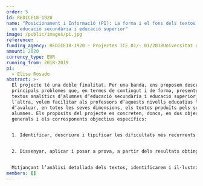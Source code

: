 ```yaml
---
order: 5
id: REDICE18-1920
name: "Posicionament i Informació (PI): La forma i el fons dels textos analítics
  en educació secundària i educació superior"
image: /public/images/pi.jpg
reference: .
funding_agency: REDICE18-1920 - Projectes ICE 01/- 01/2018Universitat de Barcelona
amount: 2020
currency_type: EUR
running_from: 2018-2019
pi:
  - Elisa Rosado
abstract: >-
  El projecte té una doble finalitat. Per una banda, ens proposem descriure els
  principals problemes que, en termes de contingut i de forma, presenten els
  textos analítics d’alumnes d’educació secundària i educació superior; per
  l’altra, volem facilitar als professors d’aquests nivells educatius la tasca
  d’avaluar, en totes les seves dimensions, els textos produïts pels seus
  alumnes. Els propòsits del projecte es concreten, doncs, en dos objectius
  generals i els corresponents objectius específics:


  1. Identificar, descriure i tipificar les dificultats més recurrents que s’observen en els textos analítics, tant pel que fa a les seves característiques formals com pel que fa a la quantitat i qualitat del seu contingut, produïts per l’alumnat de secundària i d’educació superior abans i després de l’aplicació d’un tractament pedagògic sobre textos analítics/argumentatius. 1a. Analitzar els textos analítics produïts pels participants per tal d’identificar, descriure i tipificar els aspectes formals més problemàtics 1b. Analitzar com es duu a terme en els textos la gestió de les relacions lògicosemàntiques entre les diferents parts de l’argumentació 1c. Elaborar un informe descriptiu dels resultats i conclusions de les anàlisis sobre les dificultats en l’ús de formes lingüístiques i de gestió del contingut


  2. Dissenyar, aplicar i posar a prova, a partir dels resultats obtinguts en el compliment de l’objectiu 1, una Guia d’avaluació de textos analítics que pugui adaptar-se a les necessitats específiques dels docents en diferents nivells de formació i en assignatures d’àmbits de coneixement diversos. 2a. Elaborar un llistat de criteris d’avaluació de textos analítics consensuats per experts en llengua i professors en actiu (de secundària i universitat) basats en els resultats de l’informe descriptiu (v. objectiu 1c.) 2b. Posar a prova la validesa d’aquests criteris aplicant-los als textos del corpus 2c. Confeccionar una guia d’avaluació de textos analítics per professors de secundària i universitat, a partir criteris consensuats i dels resultats de la seva aplicació.


  Mitjançant l’anàlisi detallada dels textos, identificarem i il·lustrarem acuradament quines son les dificultats que persisteixen tot i el canvi de cicle formatiu i tot i el tractament pedagògic específic. Volem, doncs, posar en comú els aspectes que tant lingüistes i psicolingüistes com professors de secundària i d’universitat en actiu tenen en consideració en l’avaluació d’un text (v. Tolchinsky & Castillo, 2016). A partir de la validació del criteris comuns aplicats i/o prioritzats per professors i experts arribarem a una proposta consensuada que faciliti i optimitzi l’avaluació́ de la qualitat dels textos analítics en diferents nivells educatius i diferents àrees de coneixement així com, en termes d’avaluació formativa, la devolució a l’alumne de l’aportació que suposa. El propòsit últim del projecte és fer difusió de la guia en els contextos educatius pertinents, d’educació superior i d’educació secundària.
members: []
---
```

